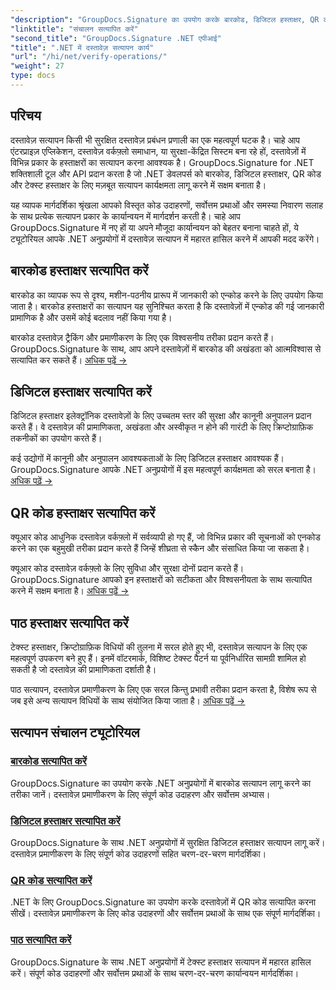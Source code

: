 ```yaml
---
"description": "GroupDocs.Signature का उपयोग करके बारकोड, डिजिटल हस्ताक्षर, QR कोड और पाठ प्रमाणीकरण के लिए व्यापक ट्यूटोरियल के साथ .NET अनुप्रयोगों में दस्तावेज़ सत्यापन में महारत हासिल करें।"
"linktitle": "संचालन सत्यापित करें"
"second_title": "GroupDocs.Signature .NET एपीआई"
"title": ".NET में दस्तावेज़ सत्यापन कार्य"
"url": "/hi/net/verify-operations/"
"weight": 27
type: docs
---
```

## परिचय

दस्तावेज़ सत्यापन किसी भी सुरक्षित दस्तावेज़ प्रबंधन प्रणाली का एक महत्वपूर्ण घटक है। चाहे आप एंटरप्राइज़ एप्लिकेशन, दस्तावेज़ वर्कफ़्लो समाधान, या सुरक्षा-केंद्रित सिस्टम बना रहे हों, दस्तावेज़ों में विभिन्न प्रकार के हस्ताक्षरों का सत्यापन करना आवश्यक है। GroupDocs.Signature for .NET शक्तिशाली टूल और API प्रदान करता है जो .NET डेवलपर्स को बारकोड, डिजिटल हस्ताक्षर, QR कोड और टेक्स्ट हस्ताक्षर के लिए मज़बूत सत्यापन कार्यक्षमता लागू करने में सक्षम बनाता है।

यह व्यापक मार्गदर्शिका श्रृंखला आपको विस्तृत कोड उदाहरणों, सर्वोत्तम प्रथाओं और समस्या निवारण सलाह के साथ प्रत्येक सत्यापन प्रकार के कार्यान्वयन में मार्गदर्शन करती है। चाहे आप GroupDocs.Signature में नए हों या अपने मौजूदा कार्यान्वयन को बेहतर बनाना चाहते हों, ये ट्यूटोरियल आपके .NET अनुप्रयोगों में दस्तावेज़ सत्यापन में महारत हासिल करने में आपकी मदद करेंगे।

## बारकोड हस्ताक्षर सत्यापित करें

बारकोड का व्यापक रूप से दृश्य, मशीन-पठनीय प्रारूप में जानकारी को एन्कोड करने के लिए उपयोग किया जाता है। बारकोड हस्ताक्षरों का सत्यापन यह सुनिश्चित करता है कि दस्तावेज़ों में एन्कोड की गई जानकारी प्रामाणिक है और उसमें कोई बदलाव नहीं किया गया है।

बारकोड दस्तावेज़ ट्रैकिंग और प्रमाणीकरण के लिए एक विश्वसनीय तरीका प्रदान करते हैं। GroupDocs.Signature के साथ, आप अपने दस्तावेज़ों में बारकोड की अखंडता को आत्मविश्वास से सत्यापित कर सकते हैं। [अधिक पढ़ें →](/net/verify-operations/verify-barcode/)

## डिजिटल हस्ताक्षर सत्यापित करें

डिजिटल हस्ताक्षर इलेक्ट्रॉनिक दस्तावेज़ों के लिए उच्चतम स्तर की सुरक्षा और कानूनी अनुपालन प्रदान करते हैं। वे दस्तावेज़ की प्रामाणिकता, अखंडता और अस्वीकृत न होने की गारंटी के लिए क्रिप्टोग्राफ़िक तकनीकों का उपयोग करते हैं।


कई उद्योगों में कानूनी और अनुपालन आवश्यकताओं के लिए डिजिटल हस्ताक्षर आवश्यक हैं। GroupDocs.Signature आपके .NET अनुप्रयोगों में इस महत्वपूर्ण कार्यक्षमता को सरल बनाता है। [अधिक पढ़ें →](/net/verify-operations/verify-digital/)

## QR कोड हस्ताक्षर सत्यापित करें

क्यूआर कोड आधुनिक दस्तावेज़ वर्कफ़्लो में सर्वव्यापी हो गए हैं, जो विभिन्न प्रकार की सूचनाओं को एनकोड करने का एक बहुमुखी तरीका प्रदान करते हैं जिन्हें शीघ्रता से स्कैन और संसाधित किया जा सकता है।

क्यूआर कोड दस्तावेज़ वर्कफ़्लो के लिए सुविधा और सुरक्षा दोनों प्रदान करते हैं। GroupDocs.Signature आपको इन हस्ताक्षरों को सटीकता और विश्वसनीयता के साथ सत्यापित करने में सक्षम बनाता है। [अधिक पढ़ें →](/net/verify-operations/verify-qr-code/)

## पाठ हस्ताक्षर सत्यापित करें

टेक्स्ट हस्ताक्षर, क्रिप्टोग्राफ़िक विधियों की तुलना में सरल होते हुए भी, दस्तावेज़ सत्यापन के लिए एक महत्वपूर्ण उपकरण बने हुए हैं। इनमें वॉटरमार्क, विशिष्ट टेक्स्ट पैटर्न या पूर्वनिर्धारित सामग्री शामिल हो सकती है जो दस्तावेज़ की प्रामाणिकता दर्शाती है।

पाठ सत्यापन, दस्तावेज़ प्रमाणीकरण के लिए एक सरल किन्तु प्रभावी तरीका प्रदान करता है, विशेष रूप से जब इसे अन्य सत्यापन विधियों के साथ संयोजित किया जाता है। [अधिक पढ़ें →](/net/verify-operations/verify-text/)

## सत्यापन संचालन ट्यूटोरियल
### [बारकोड सत्यापित करें](./verify-barcode/)
GroupDocs.Signature का उपयोग करके .NET अनुप्रयोगों में बारकोड सत्यापन लागू करने का तरीका जानें। दस्तावेज़ प्रमाणीकरण के लिए संपूर्ण कोड उदाहरण और सर्वोत्तम अभ्यास।

### [डिजिटल हस्ताक्षर सत्यापित करें](./verify-digital/)
GroupDocs.Signature के साथ .NET अनुप्रयोगों में सुरक्षित डिजिटल हस्ताक्षर सत्यापन लागू करें। दस्तावेज़ प्रमाणीकरण के लिए संपूर्ण कोड उदाहरणों सहित चरण-दर-चरण मार्गदर्शिका।

### [QR कोड सत्यापित करें](./verify-qr-code/)
.NET के लिए GroupDocs.Signature का उपयोग करके दस्तावेज़ों में QR कोड सत्यापित करना सीखें। दस्तावेज़ प्रमाणीकरण के लिए कोड उदाहरणों और सर्वोत्तम प्रथाओं के साथ एक संपूर्ण मार्गदर्शिका।

### [पाठ सत्यापित करें](./verify-text/)
GroupDocs.Signature के साथ .NET अनुप्रयोगों में टेक्स्ट हस्ताक्षर सत्यापन में महारत हासिल करें। संपूर्ण कोड उदाहरणों और सर्वोत्तम प्रथाओं के साथ चरण-दर-चरण कार्यान्वयन मार्गदर्शिका।